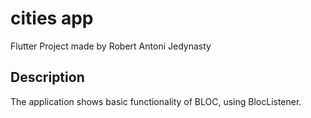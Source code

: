 # cities app

Flutter Project made by Robert Antoni Jedynasty

## Description

The application shows basic functionality of BLOC, using BlocListener.
